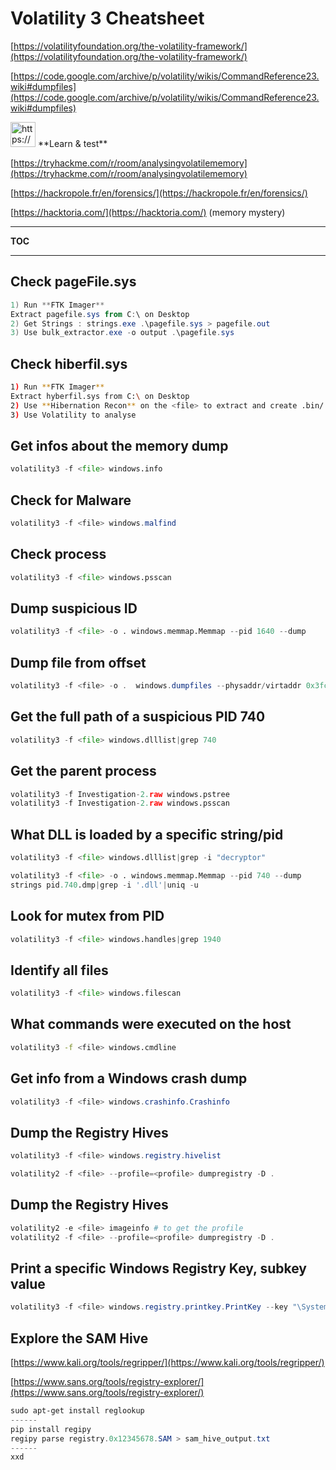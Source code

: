 # Volatility 3 Cheatsheet

[https://volatilityfoundation.org/the-volatility-framework/](https://volatilityfoundation.org/the-volatility-framework/)

[https://code.google.com/archive/p/volatility/wikis/CommandReference23.wiki#dumpfiles](https://code.google.com/archive/p/volatility/wikis/CommandReference23.wiki#dumpfiles)

<aside>
<img src="https://www.notion.so/icons/alien_gray.svg" alt="https://www.notion.so/icons/alien_gray.svg" width="40px" /> **Learn & test**

[https://tryhackme.com/r/room/analysingvolatilememory](https://tryhackme.com/r/room/analysingvolatilememory)

[https://hackropole.fr/en/forensics/](https://hackropole.fr/en/forensics/)

[https://hacktoria.com/](https://hacktoria.com/) (memory mystery)

</aside>

---

**TOC**

---

## Check pageFile.sys

```powershell
1) Run **FTK Imager**
Extract pagefile.sys from C:\ on Desktop
2) Get Strings : strings.exe .\pagefile.sys > pagefile.out
3) Use bulk_extractor.exe -o output .\pagefile.sys
```

## Check hiberfil.sys

```bash
1) Run **FTK Imager**
Extract hyberfil.sys from C:\ on Desktop
2) Use **Hibernation Recon** on the <file> to extract and create .bin/.raw...
3) Use Volatility to analyse
```

## Get infos about the memory dump

```python
volatility3 -f <file> windows.info
```

## Check for Malware

```powershell
volatility3 -f <file> windows.malfind
```

## Check process

```python
volatility3 -f <file> windows.psscan
```

## Dump suspicious ID

```python
volatility3 -f <file> -o . windows.memmap.Memmap --pid 1640 --dump
```

## Dump file from offset

```powershell
volatility3 -f <file> -o .  windows.dumpfiles --physaddr/virtaddr 0x3fc77360
```

## Get  the full path of a suspicious PID 740

```python
volatility3 -f <file> windows.dlllist|grep 740
```

## Get  the parent process

```python
volatility3 -f Investigation-2.raw windows.pstree
volatility3 -f Investigation-2.raw windows.psscan
```

## What DLL is loaded by a specific string/pid

```python
volatility3 -f <file> windows.dlllist|grep -i "decryptor"

volatility3 -f <file> -o . windows.memmap.Memmap --pid 740 --dump
strings pid.740.dmp|grep -i '.dll'|uniq -u
```

## Look for mutex from PID

```python
volatility3 -f <file> windows.handles|grep 1940

```

## Identify all files

```python
volatility3 -f <file> windows.filescan
```

## What commands were executed on the host

```bash
volatility3 -f <file> windows.cmdline
```

## Get info from a Windows crash dump

```powershell
volatility3 -f <file> windows.crashinfo.Crashinfo
```

## Dump the Registry Hives

```powershell
volatility3 -f <file> windows.registry.hivelist

volatility2 -f <file> --profile=<profile> dumpregistry -D .
```

## Dump the Registry Hives

```powershell
volatility2 -e <file> imageinfo # to get the profile
volatility2 -f <file> --profile=<profile> dumpregistry -D .
```

## Print a specific Windows Registry Key, subkey value

```powershell
volatility3 -f <file> windows.registry.printkey.PrintKey --key "\SystemRoot\System32\Config\SAM" --recurse
```

## Explore the SAM Hive

[https://www.kali.org/tools/regripper/](https://www.kali.org/tools/regripper/)

[https://www.sans.org/tools/registry-explorer/](https://www.sans.org/tools/registry-explorer/)

```powershell
sudo apt-get install reglookup
------
pip install regipy
regipy parse registry.0x12345678.SAM > sam_hive_output.txt
------
xxd
```